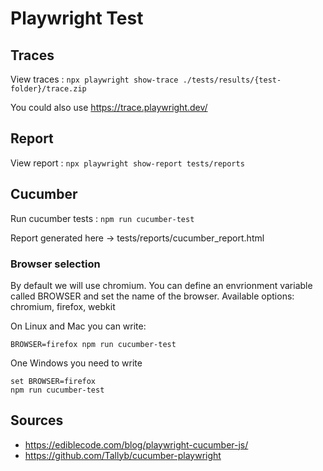# Playwright Test

## Traces

View traces : `npx playwright show-trace ./tests/results/{test-folder}/trace.zip`

You could also use https://trace.playwright.dev/

## Report

View report : `npx playwright show-report tests/reports`

## Cucumber

Run cucumber tests : `npm run cucumber-test`

Report generated here -> tests/reports/cucumber_report.html

### Browser selection

By default we will use chromium. You can define an envrionment variable called BROWSER and set the name of the browser. Available options: chromium, firefox, webkit

On Linux and Mac you can write:

`BROWSER=firefox npm run cucumber-test`

One Windows you need to write

```
set BROWSER=firefox
npm run cucumber-test
```

## Sources

- https://ediblecode.com/blog/playwright-cucumber-js/
- https://github.com/Tallyb/cucumber-playwright
